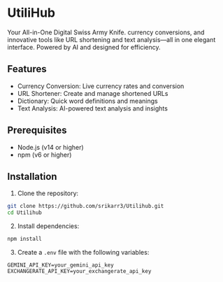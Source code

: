 # UtiliHub

Your All-in-One Digital Swiss Army Knife. currency conversions, and innovative tools like URL shortening and text analysis—all in one elegant interface. Powered by AI and designed for efficiency.

## Features

- Currency Conversion: Live currency rates and conversion
- URL Shortener: Create and manage shortened URLs
- Dictionary: Quick word definitions and meanings
- Text Analysis: AI-powered text analysis and insights

## Prerequisites

- Node.js (v14 or higher)
- npm (v6 or higher)

## Installation

1. Clone the repository:
```bash
git clone https://github.com/srikarr3/Utilihub.git
cd Utilihub
```

2. Install dependencies:
```bash
npm install
```

3. Create a `.env` file with the following variables:
```
GEMINI_API_KEY=your_gemini_api_key
EXCHANGERATE_API_KEY=your_exchangerate_api_key
